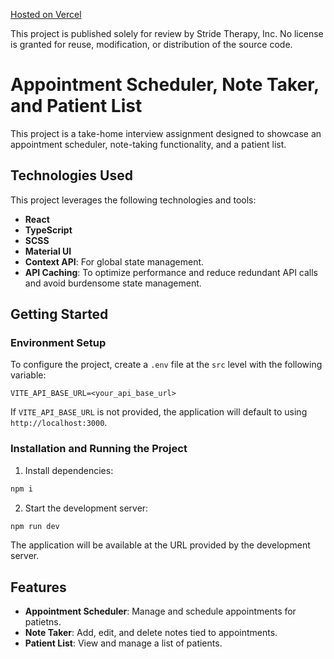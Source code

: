 [Hosted on Vercel](https://stride-three.vercel.app/)

This project is published solely for review by Stride Therapy, Inc. No license is granted for reuse, modification, or distribution of the source code.

# Appointment Scheduler, Note Taker, and Patient List

This project is a take-home interview assignment designed to showcase an appointment scheduler, note-taking functionality, and a patient list.

## Technologies Used

This project leverages the following technologies and tools:

- **React**
- **TypeScript**
- **SCSS**
- **Material UI**
- **Context API**: For global state management.
- **API Caching**: To optimize performance and reduce redundant API calls and avoid burdensome state management.

## Getting Started

### Environment Setup
To configure the project, create a `.env` file at the `src` level with the following variable:

```
VITE_API_BASE_URL=<your_api_base_url>
```

If `VITE_API_BASE_URL` is not provided, the application will default to using `http://localhost:3000`.

### Installation and Running the Project
1. Install dependencies:
  ```bash
  npm i
  ```
2. Start the development server:
  ```bash
  npm run dev
  ```

The application will be available at the URL provided by the development server.

## Features
- **Appointment Scheduler**: Manage and schedule appointments for patietns.
- **Note Taker**: Add, edit, and delete notes tied to appointments.
- **Patient List**: View and manage a list of patients.

